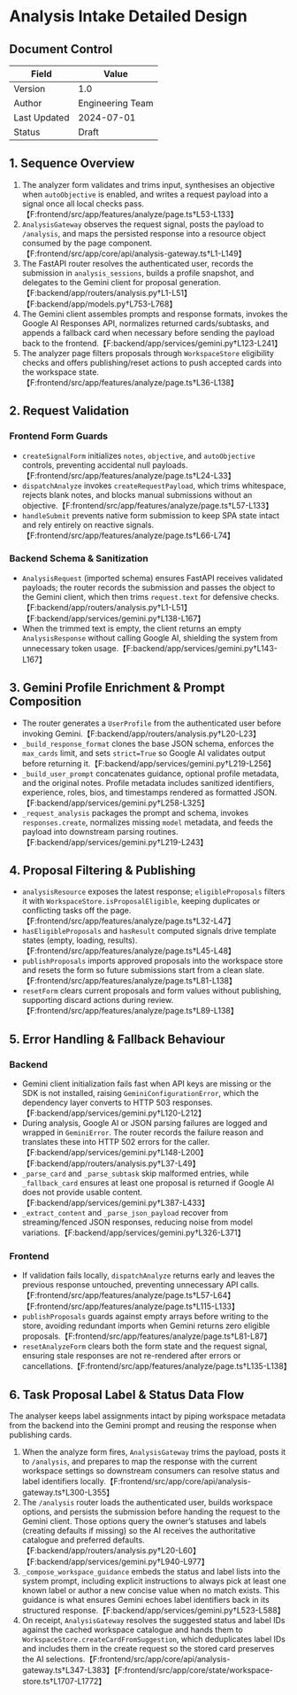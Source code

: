 # Analysis Intake Detailed Design

## Document Control
| Field | Value |
| --- | --- |
| Version | 1.0 |
| Author | Engineering Team |
| Last Updated | 2024-07-01 |
| Status | Draft |

## 1. Sequence Overview
1. The analyzer form validates and trims input, synthesises an objective when `autoObjective` is enabled, and writes a request payload into a signal once all local checks pass.【F:frontend/src/app/features/analyze/page.ts†L53-L133】
2. `AnalysisGateway` observes the request signal, posts the payload to `/analysis`, and maps the persisted response into a resource object consumed by the page component.【F:frontend/src/app/core/api/analysis-gateway.ts†L1-L149】
3. The FastAPI router resolves the authenticated user, records the submission in `analysis_sessions`, builds a profile snapshot, and delegates to the Gemini client for proposal generation.【F:backend/app/routers/analysis.py†L1-L51】【F:backend/app/models.py†L753-L768】
4. The Gemini client assembles prompts and response formats, invokes the Google AI Responses API, normalizes returned cards/subtasks, and appends a fallback card when necessary before sending the payload back to the frontend.【F:backend/app/services/gemini.py†L123-L241】
5. The analyzer page filters proposals through `WorkspaceStore` eligibility checks and offers publishing/reset actions to push accepted cards into the workspace state.【F:frontend/src/app/features/analyze/page.ts†L36-L138】

## 2. Request Validation
### Frontend Form Guards
- `createSignalForm` initializes `notes`, `objective`, and `autoObjective` controls, preventing accidental null payloads.【F:frontend/src/app/features/analyze/page.ts†L24-L33】
- `dispatchAnalyze` invokes `createRequestPayload`, which trims whitespace, rejects blank notes, and blocks manual submissions without an objective.【F:frontend/src/app/features/analyze/page.ts†L57-L133】
- `handleSubmit` prevents native form submission to keep SPA state intact and rely entirely on reactive signals.【F:frontend/src/app/features/analyze/page.ts†L66-L74】

### Backend Schema & Sanitization
- `AnalysisRequest` (imported schema) ensures FastAPI receives validated payloads; the router records the submission and passes the object to the Gemini client, which then trims `request.text` for defensive checks.【F:backend/app/routers/analysis.py†L1-L51】【F:backend/app/services/gemini.py†L138-L167】
- When the trimmed text is empty, the client returns an empty `AnalysisResponse` without calling Google AI, shielding the system from unnecessary token usage.【F:backend/app/services/gemini.py†L143-L167】

## 3. Gemini Profile Enrichment & Prompt Composition
- The router generates a `UserProfile` from the authenticated user before invoking Gemini.【F:backend/app/routers/analysis.py†L20-L23】
- `_build_response_format` clones the base JSON schema, enforces the `max_cards` limit, and sets `strict=True` so Google AI validates output before returning it.【F:backend/app/services/gemini.py†L219-L256】
- `_build_user_prompt` concatenates guidance, optional profile metadata, and the original notes. Profile metadata includes sanitized identifiers, experience, roles, bios, and timestamps rendered as formatted JSON.【F:backend/app/services/gemini.py†L258-L325】
- `_request_analysis` packages the prompt and schema, invokes `responses.create`, normalizes missing `model` metadata, and feeds the payload into downstream parsing routines.【F:backend/app/services/gemini.py†L219-L243】

## 4. Proposal Filtering & Publishing
- `analysisResource` exposes the latest response; `eligibleProposals` filters it with `WorkspaceStore.isProposalEligible`, keeping duplicates or conflicting tasks off the page.【F:frontend/src/app/features/analyze/page.ts†L32-L47】
- `hasEligibleProposals` and `hasResult` computed signals drive template states (empty, loading, results).【F:frontend/src/app/features/analyze/page.ts†L45-L48】
- `publishProposals` imports approved proposals into the workspace store and resets the form so future submissions start from a clean slate.【F:frontend/src/app/features/analyze/page.ts†L81-L138】
- `resetForm` clears current proposals and form values without publishing, supporting discard actions during review.【F:frontend/src/app/features/analyze/page.ts†L89-L138】

## 5. Error Handling & Fallback Behaviour
### Backend
- Gemini client initialization fails fast when API keys are missing or the SDK is not installed, raising `GeminiConfigurationError`, which the dependency layer converts to HTTP 503 responses.【F:backend/app/services/gemini.py†L120-L212】
- During analysis, Google AI or JSON parsing failures are logged and wrapped in `GeminiError`. The router records the failure reason and translates these into HTTP 502 errors for the caller.【F:backend/app/services/gemini.py†L148-L200】【F:backend/app/routers/analysis.py†L37-L49】
- `_parse_card` and `_parse_subtask` skip malformed entries, while `_fallback_card` ensures at least one proposal is returned if Google AI does not provide usable content.【F:backend/app/services/gemini.py†L387-L433】
- `_extract_content` and `_parse_json_payload` recover from streaming/fenced JSON responses, reducing noise from model variations.【F:backend/app/services/gemini.py†L326-L371】

### Frontend
- If validation fails locally, `dispatchAnalyze` returns early and leaves the previous response untouched, preventing unnecessary API calls.【F:frontend/src/app/features/analyze/page.ts†L57-L64】【F:frontend/src/app/features/analyze/page.ts†L115-L133】
- `publishProposals` guards against empty arrays before writing to the store, avoiding redundant imports when Gemini returns zero eligible proposals.【F:frontend/src/app/features/analyze/page.ts†L81-L87】
- `resetAnalyzeForm` clears both the form state and the request signal, ensuring stale responses are not re-rendered after errors or cancellations.【F:frontend/src/app/features/analyze/page.ts†L135-L138】

## 6. Task Proposal Label & Status Data Flow

The analyser keeps label assignments intact by piping workspace metadata from the backend into the Gemini prompt and reusing the response when publishing cards.

1. When the analyze form fires, `AnalysisGateway` trims the payload, posts it to `/analysis`, and prepares to map the response with the current workspace settings so downstream consumers can resolve status and label identifiers locally.【F:frontend/src/app/core/api/analysis-gateway.ts†L300-L355】
2. The `/analysis` router loads the authenticated user, builds workspace options, and persists the submission before handing the request to the Gemini client. Those options query the owner’s statuses and labels (creating defaults if missing) so the AI receives the authoritative catalogue and preferred defaults.【F:backend/app/routers/analysis.py†L20-L60】【F:backend/app/services/gemini.py†L940-L977】
3. `_compose_workspace_guidance` embeds the status and label lists into the system prompt, including explicit instructions to always pick at least one known label or author a new concise value when no match exists. This guidance is what ensures Gemini echoes label identifiers back in its structured response.【F:backend/app/services/gemini.py†L523-L588】
4. On receipt, `AnalysisGateway` resolves the suggested status and label IDs against the cached workspace catalogue and hands them to `WorkspaceStore.createCardFromSuggestion`, which deduplicates label IDs and includes them in the create request so the stored card preserves the AI selections.【F:frontend/src/app/core/api/analysis-gateway.ts†L347-L383】【F:frontend/src/app/core/state/workspace-store.ts†L1707-L1772】
